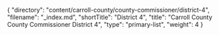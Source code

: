 {
  "directory": "content/carroll-county/county-commissioner/district-4",
  "filename": "_index.md",
  "shortTitle": "District 4",
  "title": "Carroll County County Commissioner District 4",
  "type": "primary-list",
  "weight": 4
}
